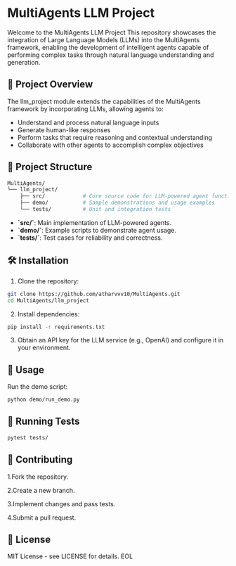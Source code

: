 # MultiAgents LLM Project

Welcome to the MultiAgents LLM Project This repository showcases the integration of Large Language Models (LLMs) into the MultiAgents framework, enabling the development of intelligent agents capable of performing complex tasks through natural language understanding and generation.

## 🚀 Project Overview

The llm_project module extends the capabilities of the MultiAgents framework by incorporating LLMs, allowing agents to:

- Understand and process natural language inputs
- Generate human-like responses
- Perform tasks that require reasoning and contextual understanding
- Collaborate with other agents to accomplish complex objectives

## 📁 Project Structure

```bash
MultiAgents/
└── llm_project/
    ├── src/            # Core source code for LLM-powered agent functionalities
    ├── demo/           # Sample demonstrations and usage examples
    └── tests/          # Unit and integration tests
```

- **\`src/\`**: Main implementation of LLM-powered agents.
- **\`demo/\`**: Example scripts to demonstrate agent usage.
- **\`tests/\`**: Test cases for reliability and correctness.

## 🛠️ Installation

1. Clone the repository:

```bash
git clone https://github.com/atharvvv10/MultiAgents.git
cd MultiAgents/llm_project
```

2. Install dependencies:

```bash
pip install -r requirements.txt
```

3. Obtain an API key for the LLM service (e.g., OpenAI) and configure it in your environment.

## 🚀 Usage

Run the demo script:

```bash
python demo/run_demo.py
```

## 🧪 Running Tests

```bash
pytest tests/
```
## 🧠 Contributing

1.Fork the repository.

2.Create a new branch.

3.Implement changes and pass tests.

4.Submit a pull request.


## 📄 License
MIT License - see LICENSE for details.
EOL
